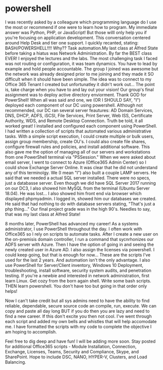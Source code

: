 # powershell
I was recently asked by a colleagure which programming language do I use the most or recommend if one were to learn how to program. My immediate answer was Python, PHP, or JavaScript! But those willl only help you if you're focusing on application development. This conversation centered around Help Desk and tier one support. I quickly recanted, stating: BASH/POWERSHELL!!!! Why?? Task automation.My last class at Alfred State before taking a hiatus was Network Administration. By far the BEST class EVER! I enjoyed the lectures and the labs. The most challenging task I faced was not routing or configuration, it was team dynamics. You have to lead by example and hold people accountable. The group I joined was awesome but the network was already designed prior to me joining and they made it SO difficult when it should have been simple. The idea was to connect to my Office 365 Tenant I created but unfortunatley it didn't work out... The point is, take charge when you have to and lay out your vision! Our group's final assignment was to deploy active directory enviorment. Thank GOD for PowerShell! When all was said and one, we (OR I SHOULD SAY, "I") deployed each component of our DC using powershell. Although not recommended, our DC ran several server feautures: AD Domain Services, DNS, DHCP, ADFS, iSCSI, File Services, Print Server, Web ISS, Certificate Authority, WDS, and Remote Desktop Connection. Truth be told, it all worked great! I installed and configured each component using PowerShell. I had written a collection of scripts that automated various administrative tasks. With a simple script execution, I could create multiple or bulk users, assign group membership, create OU's. I could also create file shares, configure firewall rules and policies, and install additional software. This also gave me the option of managing all of our servers and workstations from one PowerShell terminal via "PSSession." When we were asked about email server, I went to connect to Azure (Office365 Admin Center) so I could show Exchange Server Online. It was clear that he did not understand any of this terminolgy. We (I mean "I") also built a couple LAMP servers. He said that we needed a actual SQL server installed. There were no specs, just a databasse server. Even though we did have SQL Server 2017 running on our DC3, I also showed him MySQL from the terminal (Ubuntu Server 18.04). He was lost... I also showed him front end via browser which displayed phpmyadmin. I logged in, showed him our databases we created. He said that had nothing to do with database servers stating, "That's just a php thing..." Our final project grade was in the high 90's. Needles to say, that was my last class at Alfred State! 

8 months later, PowerShell has advanced my career! As a systems administrator, I use PowerShell throughout the day. I often work with Office365 so I rely on scripts to automate tasks. After I create a new user on the on-premisis domain controller, I run a command that sycnrhonizes our ADFS server with Azure. Then I have the option of going in and seeing the newly created user in Azure AD. I also assign the licenses via powershell. I could keep going, but that is enough for now... These are the scripts I've used for the last 2 years. And automation isn't the only advantage. I also use PowerShell for Server/Client inventory, Windows 10 Deployment, troubleshooting, install software, security system audits, and penetration testing. If you're a newbie and interested in network administration, first learn Linux. Get cozy from the born again shell. Write some bash scripts. THEN learn powershell. You don't have too but going in that order only helps! 

Now I can't take credit but all sys admins need to have the ability to find reliable, dependable, secure source code an compile, run, execute. We can copy and paste all day long BUT if you do then you are lazy and need to find a new career. If this don't excite you then not cool. I've went through each script and added my own bells and whistles that will help accomodate me. I have formatted the scripts with my code to complete the objective I am hoping to accomplish. 

Feel free to dig deep and have fun! I will be adding more soon. Stay posted for additional Office365 scripts - Module Installation, Connection, Exchange, Licenses, Teams, Security and Compliance, Skype, and SharePoint. Hope to include DSC, NANO, HYPER-V, Clusters, and Load Balancing. 
